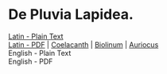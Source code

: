# De Pluvia Lapidea.

[Latin - Plain Text](full-text-latin.md)  
[Latin - PDF](https://cdn.solaranamnesis.com/Stepling/stepling_pluvia_lapidea_1753_latin.pdf) | [Coelacanth](https://cdn.solaranamnesis.com/Stepling/stepling_pluvia_lapidea_1753_latin_coelacanth.pdf) | [Biolinum](https://cdn.solaranamnesis.com/Stepling/stepling_pluvia_lapidea_1753_latin_biolinum.pdf) | [Auriocus](https://cdn.solaranamnesis.com/Stepling/stepling_pluvia_lapidea_1753_latin_aurical.pdf)  
English - Plain Text  
English - PDF  
